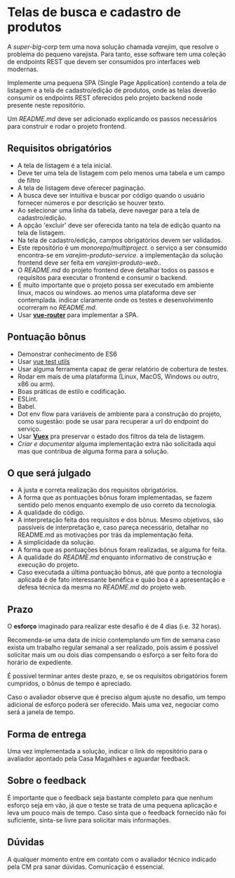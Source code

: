 # Telas de busca e cadastro de produtos

A _super-big-corp_ tem uma nova solução chamada _varejim_, que resolve o
problema do pequeno varejista. Para tanto, esse software tem uma coleção de endpoints REST que devem ser
consumidos pro interfaces web modernas.

Implemente uma pequena SPA (Single Page Application) contendo a tela de listagem
e a tela de cadastro/edição de produtos, onde as telas deverão consumir os endpoints REST oferecidos pelo projeto backend node
presente neste repositório.

Um _README.md_ deve ser adicionado explicando os passos necessários para
construir e rodar o projeto frontend.

## Requisitos obrigatórios

- A tela de listagem é a tela inicial.
- Deve ter uma tela de listagem com pelo menos uma tabela e um campo de filtro
- A tela de listagem deve oferecer paginação.
- A busca deve ser intuitiva e buscar por código quando o usuário fornecer
  números e por descrição se houver texto.
- Ao selecionar uma linha da tabela, deve navegar para a tela de cadastro/edição.
- A opção 'excluir' deve ser oferecida tanto na tela de edição quanto na tela de
  listagem.
- Na tela de cadastro/edição, campos obrigatórios devem ser validados.
- Este repositório é um _monorepo/multiproject_. o serviço a ser consumido
  encontra-se em _varejim-produto-service_. a implementação da solução frontend
  deve ser feita em _varejim-produto-web_..
- O _README.md_ do projeto frontend deve detalhar todos os passos e requisitos
  para executar o frontend e consumir o backend.
- É muito importante que o projeto possa ser executado em ambiente linux, macos
  ou windows. ao menos uma plataforma deve ser contemplada. indicar claramente
  onde os testes e desenvolvimento ocorreram no _README.md_.
- Usar [**vue-router**](https://router.vuejs.org/) para implementar a SPA.

## Pontuação bônus

- Demonstrar conhecimento de ES6
- Usar [vue test utils](https://vue-test-utils.vuejs.org/installation/#semantic-versioning)
- Usar alguma ferramenta capaz de gerar relatório de cobertura de testes.
- Rodar em mais de uma plataforma (Linux, MacOS, Windows ou outro, x86 ou arm).
- Boas práticas de estilo e codificação.
- ESLint.
- Babel.
- Dot env flow para variáveis de ambiente para a construção do projeto, como sugestão: pode se usar para recuperar a url do endpoint do serviço.
- Usar [**Vuex**](https://vuex.vuejs.org/) pra preservar o estado dos filtros da tela de listagem.
- _Criar e documentar_ alguma implementação extra não solicitada aqui mas que
  contribua de alguma forma para a solução.

## O que será julgado

- A justa e correta realização dos requisitos obrigatórios.
- A forma que as pontuações bônus foram implementadas, se fazem sentido pelo
  menos enquanto exemplo de uso correto da tecnologia.
- A qualidade do código.
- A interpretação feita dos requisitos e dos bônus. Mesmo objetivos, são
  passíveis de interpretação e, caso pareça necessário, detalhar no README.md as
  motivações por trás da implementação feita.
- A simplicidade da solução.
- A forma que as pontuações bônus foram realizadas, se alguma for feita.
- A qualidade do _README.md_ enquanto informativo de construção e execução do
  projeto.
- Caso executada a última pontuação bônus, até que ponto a tecnologia aplicada é
  de fato interessante benéfica e quão boa é a apresentação e defesa técnica da
  mesma no _README.md_ do projeto web.

## Prazo

O **esforço** imaginado para realizar este desafio é de 4 dias (i.e. 32 horas).

Recomenda-se uma data de início contemplando um fim de semana caso exista um
trabalho regular semanal a ser realizado, pois assim é possível solicitar mais
um ou dois dias compensando o esforço a ser feito fora do horário de expediente.

É possível terminar antes deste prazo, e, se os requisitos obrigatórios forem
cumpridos, o bônus de tempo é apreciado.

Caso o avaliador observe que é preciso algum ajuste no desafio, um tempo
adicional de esforço poderá ser oferecido. Mais uma vez, negociar como será a
janela de tempo.

## Forma de entrega

Uma vez implementada a solução, indicar o link do repositório para o avaliador apontado
pela Casa Magalhães e aguardar feedback.

## Sobre o feedback

É importante que o feedback seja bastante completo para que nenhum esforço seja em vão, já que o teste se trata de uma pequena aplicação e leva um pouco mais de tempo. Caso sinta que o feedback fornecido não foi suficiente, sinta-se livre para solicitar mais informações.

## Dúvidas

A qualquer momento entre em contato com o avaliador técnico indicado pela CM pra
sanar dúvidas. Comunicação é essencial.
